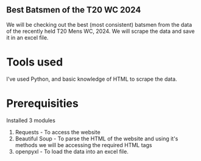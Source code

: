 ## Best Batsmen of the T20 WC 2024
We will be checking out the best (most consistent) batsmen from the data of the recently held T20 Mens WC, 2024. We will scrape the data and save it in an excel file.

# Tools used
I've used Python, and basic knowledge of HTML to scrape the data.

# Prerequisities
Installed 3 modules
1. Requests - To access the website
2. Beautiful Soup - To parse the HTML of the website and using it's methods we will be accessing the required HTML tags
3. openpyxl - To load the data into an excel file.
